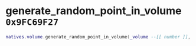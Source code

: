 # generate_random_point_in_volume `0x9FC69F27`

```lua
natives.volume.generate_random_point_in_volume(_volume --[[ number ]], _unk1 --[[ number ]])
```